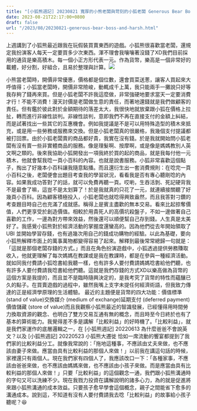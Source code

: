 ```yaml
---
title: "[小狐熊週記] 20230821 寬厚的小熊老闆與苛刻的小狐老闆 Generous Bear Boss and Harsh Fox Boss"
date: 2023-08-21T22:17:00+0800
draft: false
url: "/2023/08/20230821-generous-bear-boss-and-harsh.html"
---
```





上週講到了小狐熊最近跟我在玩假裝買賣東西的遊戲。小狐熊很喜歡當老闆，還規定我扮演客人每天一定要買多少次東西。渾不理會我嚷嚷著沒錢了XD我們目前採用的通貨是樂高積木。每一個小正方形代表一元。作為貨幣，樂高是一個非常好的載體，好分割，好組合，且易於整理與計算。![]($https://blogger.googleusercontent.com/img/b/R29vZ2xl/AVvXsEge52rZebYQ_WvvpPVO-XZydltYhl67zYNR_773XI0MPOI8o0fP-xm5NfdPWXJI0KAJC8kvR05sxfVFPd9GKWdo1O24QuuT4-9bAD6T_3wZ_nXqjbSL3LBsGqJTEoJ6tbfHOe6G38yKEcfErawFkqIq0ajK6XZgQ7YLQw43w3mx7urU6AYcqxTeoGt8niQ/s320/PXL_20230821_141516132.jpg)

小熊當老闆時，開價非常優惠，價格都是個位數，還會買菜送蔥，讓客人買起來大呼值得；小狐當老闆時，開價非常險峻，動輒成千上萬，我只能兩手一攤說只好等我存夠了錢再來買。但是小狐老闆不許我這麼做，非常強硬地要求當天一定要消費才行！不能不消費！漫天討價是老闆做生意的責任，而著地還錢就是我們做顧客的責任。但有鑑於彼此對於金額期待的落差太大，我很快地就放棄跟小狐在價格上拉扯，轉而進行非線性談判。非線性談判，意即我們不再在直接支付的金額上糾結，而是試著找出一些其它的互惠機會。例如我提議是不是可以用特殊造型的積木來抵充，或是用一些勞務或服務來交換。但是小狐老闆真的很嚴格，我幾個支付提議都被打回票。由於小狐老闆賣的商品都好貴，我實在沒有錢。於是我就開始問小狐老闆有沒有賣一些非實體商品的服務。像是理髮啊、按摩啊，或是像是媽媽教別人英文啊之類的。後來我協助小狐開發出一項我終於買的起的商品，就是我每付他一元積木，他就會幫我唸一頁小百科的內容。也就是說書服務。小狐非常喜歡這個點子，掏出了好幾本小百科讓我隨意點播。而且還衍生出一套消費規則：在唸完一頁小百科之後，老闆便會出題目考查我的學習狀況，看看我是否有專心聽剛唸的內容。如果我成功答對了的話，就可以免費再聽一頁。哎喲，生吞活剝、死記硬背我不是最會了嘛，這豈不是太划算了！於是我就真的只花了一元，就連續接關聽了好幾頁小百科。因為顧客積極投入，小狐老闆也就唸得興致盎然，而且我答對刁鑽的考查題目時自己也充滿了成就感。稱得上是賓主盡歡的無本交易。看來比起掠奪價值，人們更享受於創造價值。相較於用貴死人的高價坑殺盤子，不如一邊做著自己喜歡的工作，一邊為對方帶來效益，然後還可以順便幫自己存到錢。人生真是太美好了。我感覺小狐熊對於經濟活動的掌握度還蠻高的。因為他們從去年開始領取了 UBI 並開始學習存錢，也有過幾次用自己的錢成功購物的經驗。以此為基礎，要向小狐熊解釋市面上的萬事萬物都變得容易了起來。解釋到最後常常總歸一句就是：「這就是那個老闆存錢的方式。」而且在角色扮演遊戲中，小狐透過提供勞務賺取收入，他就更理解了每次媽媽在教課或是我在教課時，都是在參與一種經濟活動。就如同我付費請小狐唸書給我聽一樣，也有許多人要付費請媽媽唸書給他們聽，也有許多人要付費請我唸書給他們聽。這就是我們存錢的方式XD以樂高做為貨幣的這個方案是我提的，而且並不是臨時隨興決定的，是我考究了貨幣的特性而蘊釀已久的點子。在買賣遊戲的過程中，雖然我嘴上支字未提任何經濟術語，但我致力傳達的正是經濟學原理的生活體驗。 最近的主題便是貨幣的四大功能：價值標準 (stand of value)交換媒介 (medium of exchange)延期支付 (deferred payment)價值儲藏 (store of value)而且我觀察小狐熊最近的智識發展，已經懂得用時間勞力換取資源的觀念、也明白了雙方交易互通有無的概念，而且時至今日終於也有了基本的算術能力。我覺得差不多是講解「比較利益」的好時機了。「比較利益」，就是我們家運作的底層邏輯之一，在 [小狐熊週記] 20220613 為什麼爸爸不會說英文？以及 [小狐熊週記] 20220523 小狐熊大遷徙 恰如一席流動的饗宴都提到了我們家的比較利益分工。就像我常說的：「拖地這種事，不應該由丈夫來做，也不應該由妻子來做。應當由具有比較利益的那個人來做！」以前我在講這句話的時候，家裡還只有兩個人。現在我們家有四個人了，我應該改口一下：「各種家事，不應該由爸爸來做，也不應該由媽媽來做，也不應該由小孩子來做。而是應當由具有比較利益的那個人來做！」只要「比較利益」的這個觀念一通，我們跟小狐熊溝通時的字句又可以洗練不少。現在我戮力投資在講解說明的諸多心力，為的就是促進將來跟小狐熊溝通的成本效益。只要孩子愈早學會這個概念，親子之間能省下愈多的溝通成本。說到這，不知道有沒有人要付費請我去唸「比較利益」的故事給小孩子聽呢？😆
